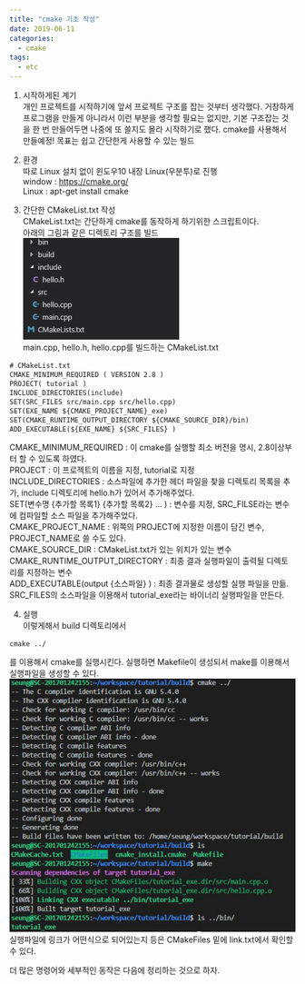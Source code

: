 ```yaml
---
title: "cmake 기초 작성"
date: 2019-06-11
categories:
  - cmake
tags:
  - etc
---
```


1. 시작하게된 계기  
개인 프로젝트를 시작하기에 앞서 프로젝트 구조를 잡는 것부터 생각했다. 거창하게 프로그램을 만들게 아니라서 이런 부분을 생각할 필요는 없지만, 기본 구조잡는 것을 한 번 만들어두면 나중에 또 쓸지도 몰라 시작하기로 했다. cmake를 사용해서 만들예정! 목표는 쉽고 간단한게 사용할 수 있는 빌드

2. 환경  
따로 Linux 설치 없이 윈도우10 내장 Linux(우분투)로 진행  
window : https://cmake.org/  
Linux : apt-get install cmake  

3. 간단한 CMakeList.txt 작성  
CMakeList.txt는 간단하게 cmake를 동작하게 하기위한 스크립트이다.  
아래의 그림과 같은 디렉토리 구조를 빌드  
![기본 베이스 구조](/images/cmake_tutorial_structure.JPG)  
main.cpp, hello.h, hello.cpp를 빌드하는 CMakeList.txt  
```
# CMakeList.txt
CMAKE_MINIMUM_REQUIRED ( VERSION 2.8 )
PROJECT( tutorial )
INCLUDE_DIRECTORIES(include)
SET(SRC_FILES src/main.cpp src/hello.cpp)
SET(EXE_NAME ${CMAKE_PROJECT_NAME}_exe)
SET(CMAKE_RUNTIME_OUTPUT_DIRECTORY ${CMAKE_SOURCE_DIR}/bin)
ADD_EXECUTABLE(${EXE_NAME} ${SRC_FILES} )
```
CMAKE_MINIMUM_REQUIRED : 이 cmake를 실행할 최소 버전을 명시, 2.8이상부터 할 수 있도록 하였다.  
PROJECT : 이 프로젝트의 이름을 지정, tutorial로 지정  
INCLUDE_DIRECTORIES : 소스파일에 추가한 헤더 파일을 찾을 디렉토리 목록을 추가, include 디렉토리에 hello.h가 있어서 추가해주었다.  
SET(변수명 {추가할 목록1} {추가할 목록2} ... ) : 변수를 지정, SRC_FILSE라는 변수에 컴파일할 소스 파일을 추가해주었다.  
CMAKE_PROJECT_NAME : 위쪽의 PROJECT에 지정한 이름이 담긴 변수, PROJECT_NAME로 쓸 수도 있다.  
CMAKE_SOURCE_DIR : CMakeList.txt가 있는 위치가 있는 변수  
CMAKE_RUNTIME_OUTPUT_DIRECTORY : 최종 결과 실행파일이 출력될 디렉토리를 지정하는 변수  
ADD_EXECUTABLE(output {소스파일} ) : 최종 결과물로 생성할 실행 파일을 만듦. SRC_FILES의 소스파일을 이용해서 tutorial_exe라는 바이너리 실행파일을 만든다.  

4. 실행  
이렇게해서 build 디렉토리에서  
```
cmake ../
```
를 이용해서 cmake를 실행시킨다. 실행하면 Makefile이 생성되서 make를 이용해서 실행파일을 생성할 수 있다.  
![cmake 빌드 결과](/images/cmake_tutorial_build_result.JPG)  
실행파일에 링크가 어떤식으로 되어있는지 등은 CMakeFiles 밑에 link.txt에서 확인할 수 있다.

더 많은 명령어와 세부적인 동작은 다음에 정리하는 것으로 하자.